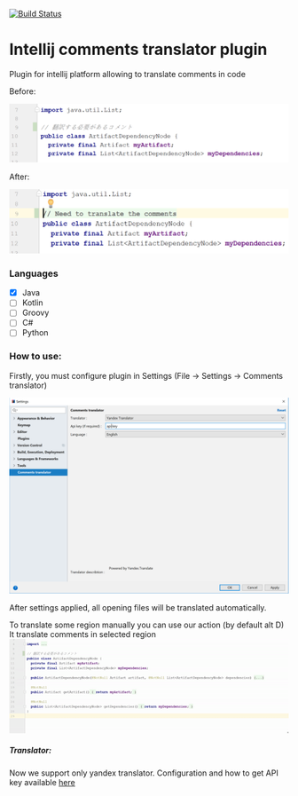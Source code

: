 [![Build Status](https://travis-ci.org/nicklyu/Intellij-comments-translator.svg?branch=master)](https://travis-ci.org/nicklyu/Intellij-comments-translator)

# Intellij comments translator plugin
Plugin for intellij platform allowing to translate comments in code

Before: 

![Before translation](/doc/images/before.png)

After:  

![After translation](/doc/images/after.png)

### Languages
-[x] Java
-[ ] Kotlin
-[ ] Groovy
-[ ] C#
-[ ] Python

### How to use:

Firstly, you must configure plugin in Settings (File -> Settings -> Comments translator)

![Settings](/doc/images/settings.PNG)

After settings applied, all opening files will be translated automatically.

To translate some region manually you can use our action (by default alt D)
It translate comments in selected region
![Action demonstration](/doc/images/selection-translation.gif)

##### Translator:
Now we support only yandex translator. Configuration and how to get API key available [here](https://translate.yandex.com/developers/keys) 
